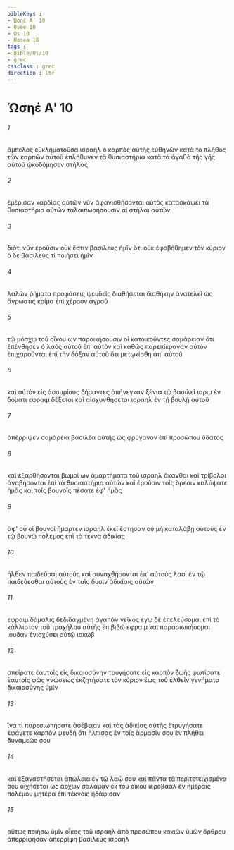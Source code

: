 ```yaml
---
bibleKeys : 
- Ὡσηέ Αʹ 10
- Osée 10
- Os 10
- Hosea 10
tags : 
- Bible/Os/10
- grec
cssclass : grec
direction : ltr
---
```


# Ὡσηέ Αʹ 10

###### 1
ἄμπελος εὐκληματοῦσα ισραηλ ὁ καρπὸς αὐτῆς εὐθηνῶν κατὰ τὸ πλῆθος τῶν καρπῶν αὐτοῦ ἐπλήθυνεν τὰ θυσιαστήρια κατὰ τὰ ἀγαθὰ τῆς γῆς αὐτοῦ ᾠκοδόμησεν στήλας
###### 2
ἐμέρισαν καρδίας αὐτῶν νῦν ἀφανισθήσονται αὐτὸς κατασκάψει τὰ θυσιαστήρια αὐτῶν ταλαιπωρήσουσιν αἱ στῆλαι αὐτῶν
###### 3
διότι νῦν ἐροῦσιν οὐκ ἔστιν βασιλεὺς ἡμῖν ὅτι οὐκ ἐφοβήθημεν τὸν κύριον ὁ δὲ βασιλεὺς τί ποιήσει ἡμῖν
###### 4
λαλῶν ῥήματα προφάσεις ψευδεῖς διαθήσεται διαθήκην ἀνατελεῖ ὡς ἄγρωστις κρίμα ἐπὶ χέρσον ἀγροῦ
###### 5
τῷ μόσχῳ τοῦ οἴκου ων παροικήσουσιν οἱ κατοικοῦντες σαμάρειαν ὅτι ἐπένθησεν ὁ λαὸς αὐτοῦ ἐπ' αὐτόν καὶ καθὼς παρεπίκραναν αὐτόν ἐπιχαροῦνται ἐπὶ τὴν δόξαν αὐτοῦ ὅτι μετῳκίσθη ἀπ' αὐτοῦ
###### 6
καὶ αὐτὸν εἰς ἀσσυρίους δήσαντες ἀπήνεγκαν ξένια τῷ βασιλεῖ ιαριμ ἐν δόματι εφραιμ δέξεται καὶ αἰσχυνθήσεται ισραηλ ἐν τῇ βουλῇ αὐτοῦ
###### 7
ἀπέρριψεν σαμάρεια βασιλέα αὐτῆς ὡς φρύγανον ἐπὶ προσώπου ὕδατος
###### 8
καὶ ἐξαρθήσονται βωμοὶ ων ἁμαρτήματα τοῦ ισραηλ ἄκανθαι καὶ τρίβολοι ἀναβήσονται ἐπὶ τὰ θυσιαστήρια αὐτῶν καὶ ἐροῦσιν τοῖς ὄρεσιν καλύψατε ἡμᾶς καὶ τοῖς βουνοῖς πέσατε ἐφ' ἡμᾶς
###### 9
ἀφ' οὗ οἱ βουνοί ἥμαρτεν ισραηλ ἐκεῖ ἔστησαν οὐ μὴ καταλάβῃ αὐτοὺς ἐν τῷ βουνῷ πόλεμος ἐπὶ τὰ τέκνα ἀδικίας
###### 10
ἦλθεν παιδεῦσαι αὐτούς καὶ συναχθήσονται ἐπ' αὐτοὺς λαοὶ ἐν τῷ παιδεύεσθαι αὐτοὺς ἐν ταῖς δυσὶν ἀδικίαις αὐτῶν
###### 11
εφραιμ δάμαλις δεδιδαγμένη ἀγαπᾶν νεῖκος ἐγὼ δὲ ἐπελεύσομαι ἐπὶ τὸ κάλλιστον τοῦ τραχήλου αὐτῆς ἐπιβιβῶ εφραιμ καὶ παρασιωπήσομαι ιουδαν ἐνισχύσει αὐτῷ ιακωβ
###### 12
σπείρατε ἑαυτοῖς εἰς δικαιοσύνην τρυγήσατε εἰς καρπὸν ζωῆς φωτίσατε ἑαυτοῖς φῶς γνώσεως ἐκζητήσατε τὸν κύριον ἕως τοῦ ἐλθεῖν γενήματα δικαιοσύνης ὑμῖν
###### 13
ἵνα τί παρεσιωπήσατε ἀσέβειαν καὶ τὰς ἀδικίας αὐτῆς ἐτρυγήσατε ἐφάγετε καρπὸν ψευδῆ ὅτι ἤλπισας ἐν τοῖς ἅρμασίν σου ἐν πλήθει δυνάμεώς σου
###### 14
καὶ ἐξαναστήσεται ἀπώλεια ἐν τῷ λαῷ σου καὶ πάντα τὰ περιτετειχισμένα σου οἰχήσεται ὡς ἄρχων σαλαμαν ἐκ τοῦ οἴκου ιεροβααλ ἐν ἡμέραις πολέμου μητέρα ἐπὶ τέκνοις ἠδάφισαν
###### 15
οὕτως ποιήσω ὑμῖν οἶκος τοῦ ισραηλ ἀπὸ προσώπου κακιῶν ὑμῶν ὄρθρου ἀπερρίφησαν ἀπερρίφη βασιλεὺς ισραηλ
